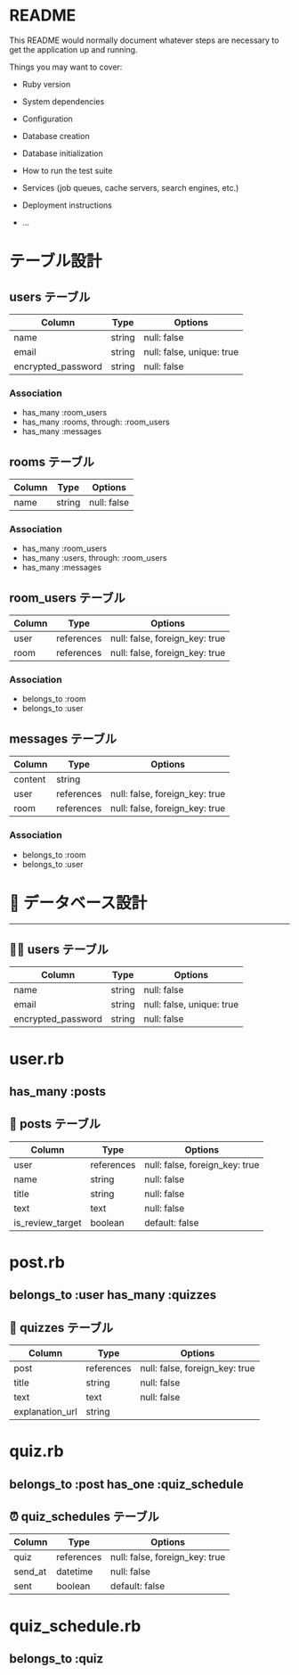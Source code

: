 # README

This README would normally document whatever steps are necessary to get the
application up and running.

Things you may want to cover:

* Ruby version

* System dependencies

* Configuration

* Database creation

* Database initialization

* How to run the test suite

* Services (job queues, cache servers, search engines, etc.)

* Deployment instructions

* ...

# テーブル設計

## users テーブル

| Column             | Type   | Options     |
| ------------------ | ------ | ----------- |
| name               | string | null: false |
| email              | string | null: false, unique: true |
| encrypted_password | string | null: false |

### Association

- has_many :room_users
- has_many :rooms, through: :room_users
- has_many :messages

## rooms テーブル

| Column | Type   | Options     |
| ------ | ------ | ----------- |
| name   | string | null: false |

### Association

- has_many :room_users
- has_many :users, through: :room_users
- has_many :messages

## room_users テーブル

| Column | Type       | Options                        |
| ------ | ---------- | ------------------------------ |
| user   | references | null: false, foreign_key: true |
| room   | references | null: false, foreign_key: true |

### Association

- belongs_to :room
- belongs_to :user

## messages テーブル

| Column  | Type       | Options                        |
| ------- | ---------- | ------------------------------ |
| content | string     |                                |
| user    | references | null: false, foreign_key: true |
| room    | references | null: false, foreign_key: true |

### Association

- belongs_to :room
- belongs_to :user

























# 📘 データベース設計

---

## 🧑‍💻 users テーブル

| Column             | Type   | Options                  |
|--------------------|--------|--------------------------|
| name               | string | null: false              |
| email              | string | null: false, unique: true |
| encrypted_password | string | null: false              |

# user.rb
has_many :posts
---


## 📝 posts テーブル

| Column           | Type       | Options                        |
|------------------|------------|--------------------------------|
| user             | references | null: false, foreign_key: true |
| name             | string     | null: false                    |
| title            | string     | null: false                    |
| text             | text       | null: false                    |
| is_review_target | boolean    | default: false                 |

# post.rb
belongs_to :user
has_many :quizzes
---

## 🧠 quizzes テーブル

| Column          | Type       | Options                        |
|-----------------|------------|--------------------------------|
| post            | references | null: false, foreign_key: true |
| title           | string     | null: false                    |
| text            | text       | null: false                    |
| explanation_url | string     |                                |

# quiz.rb
belongs_to :post
has_one :quiz_schedule
---

## ⏰ quiz_schedules テーブル

| Column   | Type       | Options                        |
|----------|------------|--------------------------------|
| quiz     | references | null: false, foreign_key: true |
| send_at  | datetime   | null: false                    |
| sent     | boolean    | default: false                 |


# quiz_schedule.rb
belongs_to :quiz
---